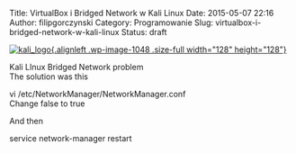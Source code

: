 Title: VirtualBox i Bridged Network w Kali Linux
Date: 2015-05-07 22:16
Author: filipgorczynski
Category: Programowanie
Slug: virtualbox-i-bridged-network-w-kali-linux
Status: draft

[![kali\_logo](https://filipgorczynski.files.wordpress.com/2015/05/kali_logo.png){.alignleft .wp-image-1048 .size-full width="128" height="128"}](https://filipgorczynski.files.wordpress.com/2015/05/kali_logo.png)

Kali LInux Bridged Network problem  
The solution was this

vi /etc/NetworkManager/NetworkManager.conf  
Change false to true

And then

service network-manager restart
